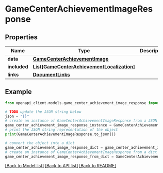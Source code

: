 # GameCenterAchievementImageResponse


## Properties

Name | Type | Description | Notes
------------ | ------------- | ------------- | -------------
**data** | [**GameCenterAchievementImage**](GameCenterAchievementImage.md) |  | 
**included** | [**List[GameCenterAchievementLocalization]**](GameCenterAchievementLocalization.md) |  | [optional] 
**links** | [**DocumentLinks**](DocumentLinks.md) |  | 

## Example

```python
from openapi_client.models.game_center_achievement_image_response import GameCenterAchievementImageResponse

# TODO update the JSON string below
json = "{}"
# create an instance of GameCenterAchievementImageResponse from a JSON string
game_center_achievement_image_response_instance = GameCenterAchievementImageResponse.from_json(json)
# print the JSON string representation of the object
print(GameCenterAchievementImageResponse.to_json())

# convert the object into a dict
game_center_achievement_image_response_dict = game_center_achievement_image_response_instance.to_dict()
# create an instance of GameCenterAchievementImageResponse from a dict
game_center_achievement_image_response_from_dict = GameCenterAchievementImageResponse.from_dict(game_center_achievement_image_response_dict)
```
[[Back to Model list]](../README.md#documentation-for-models) [[Back to API list]](../README.md#documentation-for-api-endpoints) [[Back to README]](../README.md)


